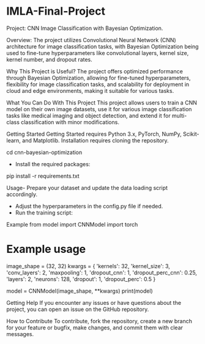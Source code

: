 # IMLA-Final-Project
Project: CNN Image Classification with Bayesian Optimization. 

Overview: The project utilizes Convolutional Neural Network (CNN) architecture for image classification tasks, with Bayesian Optimization being used to fine-tune hyperparameters like convolutional layers, kernel size, kernel number, and dropout rates.

Why This Project is Useful?
The project offers optimized performance through Bayesian Optimization, allowing for fine-tuned hyperparameters, flexibility for image classification tasks, and scalability for deployment in cloud and edge environments, making it suitable for various tasks.

What You Can Do With This Project
This project allows users to train a CNN model on their own image datasets, use it for various image classification tasks like medical imaging and object detection, and extend it for multi-class classification with minor modifications.

Getting Started
Getting Started requires Python 3.x, PyTorch, NumPy, Scikit-learn, and Matplotlib. Installation requires cloning the repository.

cd cnn-bayesian-optimization

- Install the required packages:

pip install -r requirements.txt

Usage- Prepare your dataset and update the data loading script accordingly.
- Adjust the hyperparameters in the config.py file if needed.
- Run the training script:



Example
from model import CNNModel
import torch

# Example usage
image_shape = (32, 32)
kwargs = {
    'kernels': 32,
    'kernel_size': 3,
    'conv_layers': 2,
    'maxpooling': 1,
    'dropout_cnn': 1,
    'dropout_perc_cnn': 0.25,
    'layers': 2,
    'neurons': 128,
    'dropout': 1,
    'dropout_perc': 0.5
}

model = CNNModel(image_shape, **kwargs)
print(model)

Getting Help
If you encounter any issues or have questions about the project, you can open an issue on the GitHub repository.

How to Contribute
To contribute, fork the repository, create a new branch for your feature or bugfix, make changes, and commit them with clear messages.
